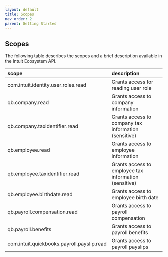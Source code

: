 ```yaml
---
layout: default
title: Scopes
nav_order: 2
parent: Getting Started
---
```


## Scopes

The following table describes the scopes and a brief description available in the Intuit Ecosystem API.

| scope                                         | description                          |
|:----------------------------------------------|:-------------------------------------|
| com.intuit.identity.user.roles.read           | Grants access for reading user role  |
| qb.company.read                               | Grants access to company information |
| qb.company.taxidentifier.read                 | Grants access to company tax information (sensitive) |
| qb.employee.read                              | Grants access to employee information |
| qb.employee.taxidentifier.read                | Grants access to employee tax information (sensitive) |
| qb.employee.birthdate.read                    | Grants access to employee birth date |
| qb.payroll.compensation.read                  | Grants access to payroll compensation |
| qb.payroll.benefits                           | Grants access to payroll benefits    |
| com.intuit.quickbooks.payroll.payslip.read    | Grants access to payroll payslips    |

